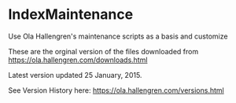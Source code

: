 IndexMaintenance
================

Use Ola Hallengren's maintenance scripts as a basis and customize

These are the orginal version of the files downloaded from https://ola.hallengren.com/downloads.html

Latest version updated 25 January, 2015.

See Version History here: https://ola.hallengren.com/versions.html
